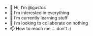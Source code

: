 - 👋 Hi, I’m @gustos
- 👀 I’m interested in everything
- 🌱 I’m currently learning stuff
- 💞️ I’m looking to collaborate on nothing
- 📫 How to reach me ... don't :) 

<!---
gustos/gustos is a ✨ special ✨ repository because its `README.md` (this file) appears on your GitHub profile.
You can click the Preview link to take a look at your changes.
--->
